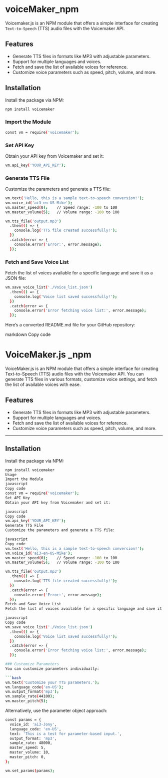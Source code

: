 # voiceMaker_npm
Voicemaker.js  is an NPM module that offers a simple interface for creating `Text-to-Speech`  (TTS) audio files with the Voicemaker API. 

## Features

- Generate TTS files in formats like MP3 with adjustable parameters.
- Support for multiple languages and voices.
- Fetch and save the list of available voices for reference.
- Customize voice parameters such as speed, pitch, volume, and more.

## Installation

Install the package via NPM:
```bash
npm install voicemaker
```

### Import the Module
```bash
const vm = require('voicemaker');
```
### Set API Key 
Obtain your API key from Voicemaker and set it:
```bash
vm.api_key('YOUR_API_KEY');
```
### Generate TTS File
Customize the parameters and generate a TTS file:
```bash
vm.text('Hello, this is a sample text-to-speech conversion!');
vm.voice_id('ai3-en-US-Mike');
vm.master_speed(0);    // Speed range: -100 to 100
vm.master_volume(5);   // Volume range: -100 to 100

vm.tts_file('output.mp3')
  .then(() => {
    console.log('TTS file created successfully!');
  })
  .catch(error => {
    console.error('Error:', error.message);
  });
```
### Fetch and Save Voice List
Fetch the list of voices available for a specific language and save it as a JSON file:
```bash
vm.save_voice_list('./Voice_list.json')
  .then(() => {
    console.log('Voice list saved successfully!');
  })
  .catch(error => {
    console.error('Error fetching voice list:', error.message);
  });
```

Here’s a converted README.md file for your GitHub repository:

markdown
Copy code
# VoiceMaker.js _npm

VoiceMaker.js is an NPM module that offers a simple interface for creating Text-to-Speech (TTS) audio files with the Voicemaker API. You can generate TTS files in various formats, customize voice settings, and fetch the list of available voices with ease.

## Features

- Generate TTS files in formats like MP3 with adjustable parameters.
- Support for multiple languages and voices.
- Fetch and save the list of available voices for reference.
- Customize voice parameters such as speed, pitch, volume, and more.

---

## Installation

Install the package via NPM:

```bash
npm install voicemaker
Usage
Import the Module
javascript
Copy code
const vm = require('voicemaker');
Set API Key
Obtain your API key from Voicemaker and set it:

javascript
Copy code
vm.api_key('YOUR_API_KEY');
Generate TTS File
Customize the parameters and generate a TTS file:

javascript
Copy code
vm.text('Hello, this is a sample text-to-speech conversion!');
vm.voice_id('ai3-en-US-Mike');
vm.master_speed(0);    // Speed range: -100 to 100
vm.master_volume(5);   // Volume range: -100 to 100

vm.tts_file('output.mp3')
  .then(() => {
    console.log('TTS file created successfully!');
  })
  .catch(error => {
    console.error('Error:', error.message);
  });
Fetch and Save Voice List
Fetch the list of voices available for a specific language and save it as a JSON file:

javascript
Copy code
vm.save_voice_list('./Voice_list.json')
  .then(() => {
    console.log('Voice list saved successfully!');
  })
  .catch(error => {
    console.error('Error fetching voice list:', error.message);
  });

### Customize Parameters
You can customize parameters individually:

```bash
vm.text('Customize your TTS parameters.');
vm.language_code('en-US');
vm.output_format('mp3');
vm.sample_rate(44100);
vm.master_pitch(5);
```
Alternatively, use the parameter object approach:
```bash
const params = {
  voice_id: 'ai3-Jony',
  language_code: 'en-US',
  text: 'This is a test for parameter-based input.',
  output_format: 'mp3',
  sample_rate: 48000,
  master_speed: 5,
  master_volume: 10,
  master_pitch: 0,
};

vm.set_params(params);
```
